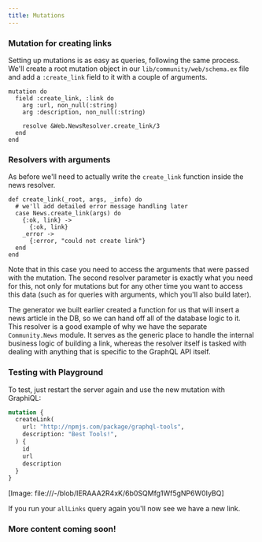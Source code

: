 ```yaml
---
title: Mutations
---
```



### Mutation for creating links

Setting up mutations is as easy as queries, following the same process. We'll create a root mutation object in our `lib/community/web/schema.ex` file and add a `:create_link` field to it with a couple of arguments.

```elixir(path=".../graphql-elixir/lib/community/web/schema.ex")
mutation do
  field :create_link, :link do
    arg :url, non_null(:string)
    arg :description, non_null(:string)

    resolve &Web.NewsResolver.create_link/3
  end
end
```

### Resolvers with arguments

As before we'll need to actually write the `create_link` function inside the news resolver.

```elixir(path=".../graphql-elixir/lib/community/web/resolvers/news_resolver.ex")
def create_link(_root, args, _info) do
  # we'll add detailed error message handling later
  case News.create_link(args) do
    {:ok, link} ->
      {:ok, link}
    _error ->
      {:error, "could not create link"}
  end
end
```

Note that in this case you need to access the arguments that were passed with the mutation. The second resolver parameter is exactly what you need for this, not only for mutations but for any other time you want to access this data (such as for queries with arguments, which you'll also build later).

The generator we built earlier created a function for us that will insert a news article in the DB, so we can hand off all of the database logic to it. This resolver is a good example of why we have the separate `Community.News` module. It serves as the generic place to handle the internal business logic of building a link, whereas the resolver itself is tasked with dealing with anything that is specific to the GraphQL API itself.

### Testing with Playground

To test, just restart the server again and use the new mutation with GraphiQL:

```graphql
mutation {
  createLink(
    url: "http://npmjs.com/package/graphql-tools",
    description: "Best Tools!",
  ) {
    id
    url
    description
  }
}
```

[Image: file:///-/blob/IERAAA2R4xK/6b0SQMfg1Wf5gNP6W0IyBQ]

If you run your `allLinks` query again you'll now see we have a new link.

### More content coming soon!
